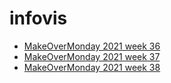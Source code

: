 # infovis


* [MakeOverMonday 2021 week 36](https://eduardogene.github.io/infovis/mom2021w36.html)
* [MakeOverMonday 2021 week 37](https://eduardogene.github.io/infovis/mom2021w37.html)
* [MakeOverMonday 2021 week 38](https://eduardogene.github.io/infovis/mom2021w38.html)
